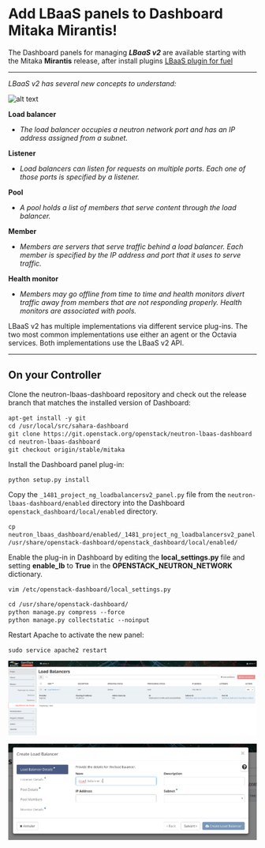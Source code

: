 Add LBaaS panels to Dashboard Mitaka Mirantis!
===================


The Dashboard panels for managing ***LBaaS v2*** are available starting with the Mitaka **Mirantis** release, after install plugins [LBaaS plugin for fuel](https://github.com/openstack/fuel-plugin-neutron-lbaas)

----------



*LBaaS v2 has several new concepts to understand:*

![alt text](http://docs.openstack.org/mitaka/networking-guide/_images/lbaasv2-diagram.png "Lbaasv2")

**Load balancer**
- *The load balancer occupies a neutron network port and has an IP address assigned from a subnet.*

**Listener**
- *Load balancers can listen for requests on multiple ports. Each one of those ports is specified by a listener.*

**Pool**
- *A pool holds a list of members that serve content through the load balancer.*

**Member**
- *Members are servers that serve traffic behind a load balancer. Each member is specified by the IP address and port that it uses to serve traffic.*

**Health monitor**
- *Members may go offline from time to time and health monitors divert traffic away from members that are not responding properly. Health monitors are associated with pools.*

LBaaS v2 has multiple implementations via different service plug-ins. The two most common implementations use either an agent or the Octavia services. Both implementations use the LBaaS v2 API.

----------

**On your Controller**
-------------

Clone the neutron-lbaas-dashboard repository and check out the release branch that matches the installed version of Dashboard:
```
apt-get install -y git
cd /usr/local/src/sahara-dashboard
git clone https://git.openstack.org/openstack/neutron-lbaas-dashboard
cd neutron-lbaas-dashboard
git checkout origin/stable/mitaka
```
Install the Dashboard panel plug-in:
```
python setup.py install
```
Copy the `_1481_project_ng_loadbalancersv2_panel.py` file from the `neutron-lbaas-dashboard/enabled` directory into the Dashboard `openstack_dashboard/local/enabled` directory.

```
cp neutron_lbaas_dashboard/enabled/_1481_project_ng_loadbalancersv2_panel.py /usr/share/openstack-dashboard/openstack_dashboard/local/enabled/
```

Enable the plug-in in Dashboard by editing the **local_settings.py** file and setting **enable_lb** to **True** in the **OPENSTACK_NEUTRON_NETWORK** dictionary.
```
vim /etc/openstack-dashboard/local_settings.py
```
```
cd /usr/share/openstack-dashboard/
python manage.py compress --force
python manage.py collectstatic --noinput
```
Restart Apache to activate the new panel:
```
sudo service apache2 restart
```

![alt text](https://raw.githubusercontent.com/cmer81/neutron-lbaas-dashboard-mirantis-mitaka/master/Capture%20du%202016-10-14%2021-47-24.png "screen 1")

![alt text](https://github.com/cmer81/neutron-lbaas-dashboard-mirantis-mitaka/blob/master/Capture%20du%202016-10-14%2021-47-57.png?raw=true "screen 2")
